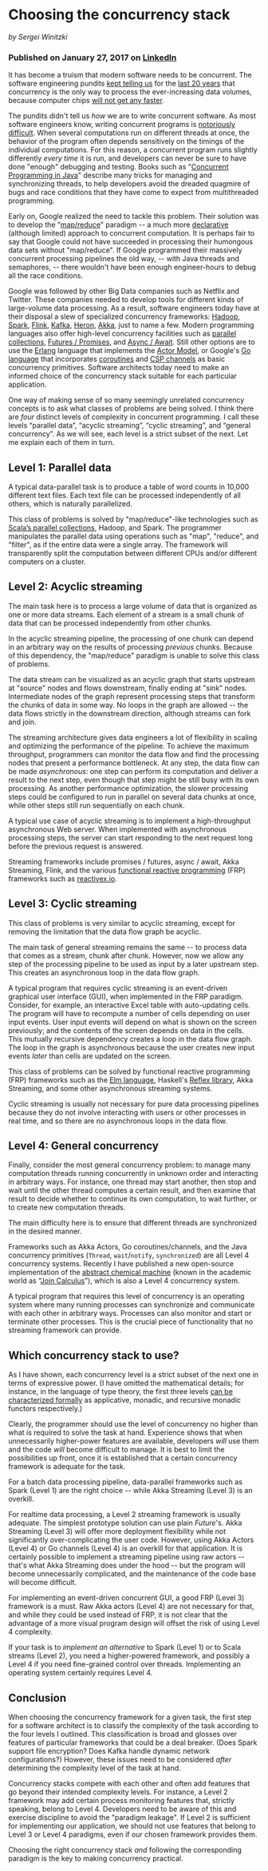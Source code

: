 # Choosing the concurrency stack

_by Sergei Winitzki_

### Published on January 27, 2017 on [LinkedIn](https://www.linkedin.com/pulse/choosing-concurrency-stack-sergei-winitzki)

It has become a truism that modern software needs to be concurrent. The software engineering pundits [kept telling us](http://www.technologyreview.com/s/601441/moores-law-is-dead-now-what/) for the [last 20 years](http://www.technologyreview.com/s/400710/the-end-of-moores-law/) that concurrency is the only way to process the ever-increasing data volumes, because computer chips [will not get any faster](http://www.marctomarket.com/2014/01/great-graphic-is-this-end-of-moores-law.html).

The pundits didn't tell us _how_ we are to write concurrent software. As most software engineers know, writing concurrent programs is [notoriously difficult](http://blog.smartbear.com/programming/why-johnny-cant-write-multithreaded-programs/). When several computations run on different threads at once, the behavior of the program often depends sensitively on the timings of the individual computations. For this reason, a concurrent program runs slightly differently _every time_ it is run, and developers can never be sure to have done "enough" debugging and testing. Books such as "[Concurrent Programming in Java](http://www.amazon.com/Concurrent-Programming-Java%C2%99-Principles-Pattern/dp/0201310090)" describe many tricks for managing and synchronizing threads, to help developers avoid the dreaded quagmire of bugs and race conditions that they have come to expect from multithreaded programming.

Early on, Google realized the need to tackle this problem. Their solution was to develop the "[map/reduce](http://research.google.com/archive/mapreduce.html)" paradigm -- a much more [declarative](http://en.wikipedia.org/wiki/Declarative_programming) (although limited) approach to concurrent computation. It is perhaps fair to say that Google could not have succeeded in processing their humongous data sets without "map/reduce". If Google programmed their massively concurrent processing pipelines the old way, -- with Java threads and semaphores, -- there wouldn't have been enough engineer-hours to debug all the race conditions.

Google was followed by other Big Data companies such as Netflix and Twitter. These companies needed to develop tools for different kinds of large-volume data processing. As a result, software engineers today have at their disposal a slew of specialized concurrency frameworks: [Hadoop](http://hadoop.apache.org/), [Spark](http://spark.apache.org/), [Flink](http://flink.apache.org/), [Kafka](http://kafka.apache.org/), [Heron](http://twitter.github.io/heron/), [Akka](http://www.lightbend.com/platform/development/akka), just to name a few. Modern programming languages also offer high-level concurrency facilities such as [parallel collections](http://docs.scala-lang.org/overviews/parallel-collections/overview.html), [Futures / Promises](http://en.wikipedia.org/wiki/Futures_and_promises), and [Async / Await](http://msdn.microsoft.com/en-us/library/mt674882.aspx). Still other options are to use the [Erlang](http://www.erlang.org/) language that implements the [Actor Model](http://en.wikipedia.org/wiki/Actor_model), or Google's [Go language](http://golang.org/) that incorporates [coroutines](http://en.wikipedia.org/wiki/Coroutine) and [CSP channels](http://en.wikipedia.org/wiki/Communicating_sequential_processes) as basic concurrency primitives. Software architects today need to make an informed choice of the concurrency stack suitable for each particular application.

One way of making sense of so many seemingly unrelated concurrency concepts is to ask what classes of problems are being solved. I think there are _four_ distinct levels of complexity in concurrent programming. I call these levels “parallel data”, “acyclic streaming”, “cyclic streaming”, and “general concurrency”. As we will see, each level is a strict subset of the next. Let me explain each of them in turn.

## Level 1: Parallel data

A typical data-parallel task is to produce a table of word counts in 10,000 different text files. Each text file can be processed independently of all others, which is naturally parallelized.

This class of problems is solved by "map/reduce"-like technologies such as [Scala’s parallel collections](http://docs.scala-lang.org/overviews/parallel-collections/overview.html), Hadoop, and Spark. The programmer manipulates the parallel data using operations such as "map", "reduce", and "filter", as if the entire data were a single array. The framework will transparently split the computation between different CPUs and/or different computers on a cluster.

## Level 2: Acyclic streaming

The main task here is to process a large volume of data that is organized as one or more data streams. Each element of a stream is a small chunk of data that can be processed independently from other chunks.

In the acyclic streaming pipeline, the processing of one chunk can depend in an arbitrary way on the results of processing _previous_ chunks. Because of this dependency, the "map/reduce" paradigm is unable to solve this class of problems.

The data stream can be visualized as an acyclic graph that starts upstream at "source" nodes and flows downstream, finally ending at "sink" nodes. Intermediate nodes of the graph represent processing steps that transform the chunks of data in some way. No loops in the graph are allowed -- the data flows strictly in the downstream direction, although streams can fork and join.

The streaming architecture gives data engineers a lot of flexibility in scaling and optimizing the performance of the pipeline. To achieve the maximum throughput, programmers can monitor the data flow and find the processing nodes that present a performance bottleneck. At any step, the data flow can be made _asynchronous_: one step can perform its computation and deliver a result to the next step, even though that step might be still busy with its own processing. As another performance optimization, the slower processing steps could be configured to run in parallel on several data chunks at once, while other steps still run sequentially on each chunk.

A typical use case of acyclic streaming is to implement a high-throughput asynchronous Web server. When implemented with asynchronous processing steps, the server can start responding to the next request long before the previous request is answered.

Streaming frameworks include promises / futures, async / await, Akka Streaming, Flink, and the various [functional reactive programming](http://en.wikipedia.org/wiki/Functional_reactive_programming) (FRP) frameworks such as [reactivex.io](http://reactivex.io/).

## Level 3: Cyclic streaming

This class of problems is very similar to acyclic streaming, except for removing the limitation that the data flow graph be acyclic.

The main task of general streaming remains the same -- to process data that comes as a stream, chunk after chunk. However, now we allow any step of the processing pipeline to be used as input by a later upstream step. This creates an asynchronous loop in the data flow graph.

A typical program that requires cyclic streaming is an event-driven graphical user interface (GUI), when implemented in the FRP paradigm. Consider, for example, an interactive Excel table with auto-updating cells. The program will have to recompute a number of cells depending on user input events. User input events will depend on what is shown on the screen previously; and the contents of the screen depends on data in the cells. This mutually recursive dependency creates a loop in the data flow graph. The loop in the graph is asynchronous because the user creates new input events _later_ than cells are updated on the screen.

This class of problems can be solved by functional reactive programming (FRP) frameworks such as the [Elm language](http://elm-lang.org/), Haskell's [Reflex library](http://github.com/reflex-frp/reflex), Akka Streaming, and some other asynchronous streaming systems.

Cyclic streaming is usually not necessary for pure data processing pipelines because they do not involve interacting with users or other processes in real time, and so there are no asynchronous loops in the data flow.

## Level 4: General concurrency

Finally, consider the most general concurrency problem: to manage many computation threads running concurrently in unknown order and interacting in arbitrary ways. For instance, one thread may start another, then stop and wait until the other thread computes a certain result, and then examine that result to decide whether to continue its own computation, to wait further, or to create new computation threads.

The main difficulty here is to ensure that different threads are synchronized in the desired manner.

Frameworks such as Akka Actors, Go coroutines/channels, and the Java concurrency primitives (`Thread`, `wait`/`notify`, `synchronized`) are all Level 4 concurrency systems. Recently I have published a new open-source implementation of the [abstract chemical machine](http://chymyst.github.io/joinrun-scala/) (known in the academic world as “[Join Calculus](http://wiki.c2.com/?JoinCalculus)”), which is also a Level 4 concurrency system.

A typical program that requires this level of concurrency is an operating system where many running processes can synchronize and communicate with each other in arbitrary ways. Processes can also monitor and start or terminate other processes. This is the crucial piece of functionality that no streaming framework can provide.

## Which concurrency stack to use?

As I have shown, each concurrency level is a strict subset of the next one in terms of expressive power.
(I have omitted the mathematical details; for instance, in the language of type theory, the first three levels [can be characterized formally](http://chymyst.github.io/joinrun-scala/concurrency.html) as applicative, monadic, and recursive monadic functors respectively.)

Clearly, the programmer should use the level of concurrency no higher than what is required to solve the task at hand. Experience shows that when unnecessarily higher-power features are available, developers _will_ use them and the code _will_ become difficult to manage. It is best to limit the possibilities up front, once it is established that a certain concurrency framework is adequate for the task.

For a batch data processing pipeline, data-parallel frameworks such as Spark (Level 1) are the right choice -- while Akka Streaming (Level 3) is an overkill.

For realtime data processing, a Level 2 streaming framework is usually adequate. The simplest prototype solution can use plain _Future_'s. Akka Streaming (Level 3) will offer more deployment flexibility while not significantly over-complicating the user code. However, using Akka Actors (Level 4) or Go channels (Level 4) is an overkill for that application. It is certainly possible to implement a streaming pipeline using raw actors -- that's what Akka Streaming does under the hood -- but the program will become unnecessarily complicated, and the maintenance of the code base will become difficult.

For implementing an event-driven concurrent GUI, a good FRP (Level 3) framework is a must. Raw Akka actors (Level 4) are not necessary for that, and while they could be used instead of FRP, it is not clear that the advantage of a more visual program design will offset the risk of using Level 4 complexity.

If your task is to _implement an alternative_ to Spark (Level 1) or to Scala streams (Level 2), you need a higher-powered framework, and possibly a Level 4 if you need fine-grained control over threads. Implementing an operating system certainly requires Level 4.

## Conclusion

When choosing the concurrency framework for a given task, the first step for a software architect is to classify the complexity of the task according to the four levels I outlined. This classification is broad and glosses over features of particular frameworks that could be a deal breaker. (Does Spark support file encryption? Does Kafka handle dynamic network configurations?) However, these issues need to be considered _after_ determining the complexity level of the task at hand.

Concurrency stacks compete with each other and often add features that go beyond their intended complexity levels. For instance, a Level 2 framework may add certain process monitoring features that, strictly speaking, belong to Level 4. Developers need to be aware of this and exercise discipline to avoid the "paradigm leakage". If Level 2 is sufficient for implementing our application, we should not use features that belong to Level 3 or Level 4 paradigms, even if our chosen framework provides them.

Choosing the right concurrency stack _and_ following the corresponding paradigm is the key to making concurrency practical.
